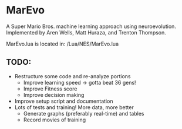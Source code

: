 # MarEvo
A Super Mario Bros. machine learning approach using neuroevolution. Implemented by Aren Wells, Matt Huraza, and Trenton Thompson.

MarEvo.lua is located in: /Lua/NES/MarEvo.lua

## TODO:
- Restructure some code and re-analyze portions
  - Improve learning speed -> gotta beat 36 gens!
  - Improve Fitness score
  - Improve decision making
- Improve setup script and documentation
- Lots of tests and training! More data, more better
  - Generate graphs (preferably real-time) and tables
  - Record movies of training
